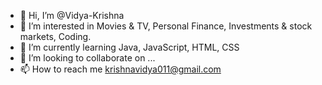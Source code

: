 - 👋 Hi, I’m @Vidya-Krishna
- 👀 I’m interested in Movies & TV, Personal Finance, Investments & stock markets, Coding.
- 🌱 I’m currently learning Java, JavaScript, HTML, CSS
- 💞️ I’m looking to collaborate on ...
- 📫 How to reach me krishnavidya011@gmail.com

<!---
Vidya-Krishna/Vidya-Krishna is a ✨ special ✨ repository because its `README.md` (this file) appears on your GitHub profile.
You can click the Preview link to take a look at your changes.
--->
